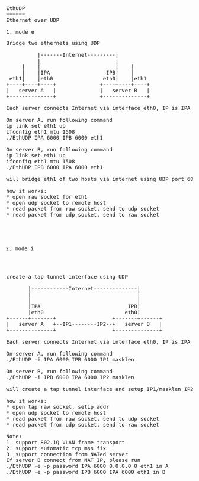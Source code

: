<pre>
EthUDP
======
Ethernet over UDP

1. mode e
<pre>
Bridge two ethernets using UDP

          |-------Internet---------|
          |                        |
     |    |                        |    |
     |    |IPA                  IPB|    |
 eth1|    |eth0                eth0|    |eth1
+----+----+----+              +----+----+----+
|   server A   |              |   server B   |
+--------------+              +--------------+

Each server connects Internet via interface eth0, IP is IPA & IPB.

On server A, run following command
ip link set eth1 up
ifconfig eth1 mtu 1508
./EthUDP IPA 6000 IPB 6000 eth1

On server B, run following command
ip link set eth1 up
ifconfig eth1 mtu 1508
./EthUDP IPB 6000 IPA 6000 eth1

will bridge eth1 of two hosts via internet using UDP port 6000

how it works:
* open raw socket for eth1
* open udp socket to remote host
* read packet from raw socket, send to udp socket
* read packet from udp socket, send to raw socket
</pre>

2. mode i
<pre>
create a tap tunnel interface using UDP

       |------------Internet--------------|
       |                                  |
       |                                  |
       |IPA                            IPB|
       |eth0                          eth0|
+------+-------+                  +-------+------+
|   server A   +--IP1--------IP2--+   server B   |
+--------------+                  +--------------+

Each server connects Internet via interface eth0, IP is IPA & IPB.

On server A, run following command
./EthUDP -i IPA 6000 IPB 6000 IP1 masklen

On server B, run following command
./EthUDP -i IPB 6000 IPA 6000 IP2 masklen

will create a tap tunnel interface and setup IP1/masklen IP2/masklen via internet using UDP port 6000

how it works:
* open tap raw socket, setip addr
* open udp socket to remote host
* read packet from raw socket, send to udp socket
* read packet from udp socket, send to raw socket

Note:
1. support 802.1Q VLAN frame transport
2. support automatic tcp mss fix
3. support connection from NATed server
If server B connect from NAT IP, please run
./EthUDP -e -p password IPA 6000 0.0.0.0 0 eth1 in A
./EthUDP -e -p password IPB 6000 IPA 6000 eth1 in B
</pre>
